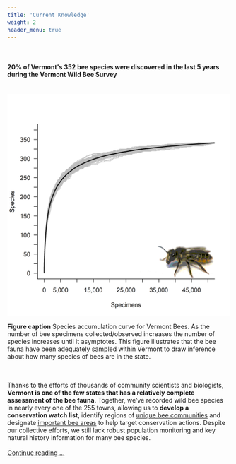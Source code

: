 ```yaml
---
title: 'Current Knowledge'
weight: 2
header_menu: true
---
```

<br>
<div class="lead"><h4>20% of Vermont's 352 bee species were discovered in the last 5 years during the Vermont Wild Bee Survey</h4></div>
<br>
<div id="myDIV">
<div> <img alt="VT_Statewide_Bee_rarefraction" src="images/Bee_Rarefraction_Statewide_img.png" style="margin: 0px height: 600px; width: 600px; display: block;"> 
<p class="caption"><b>Figure caption</b> Species accumulation curve for Vermont Bees. As the number of bee specimens collected/observed increases the number of species increases until it asymptotes. This figure illustrates that the bee fauna have been adequately sampled within Vermont to draw inference about how many species of bees are in the state.</p>
</div>
<div>
<br>
<br>
Thanks to the efforts of thousands of community scientists and biologists, <b>Vermont is one of the few states that has a relatively complete assessment of the bee fauna</b>. Together, we’ve recorded wild bee species in nearly every one of the 255 towns, allowing us to <b>develop a conservation watch list</b>, identify regions of <a href="" target=blank_>unique bee communities</a> and designate <a href="" target=blank_>important bee areas</a> to help target conservation actions. Despite our collective efforts, we still lack robust population monitoring and key natural history information for many bee species. 
<br>
<br>
<a href="">Continue reading ...</a>
<br>
</div>
</div>

